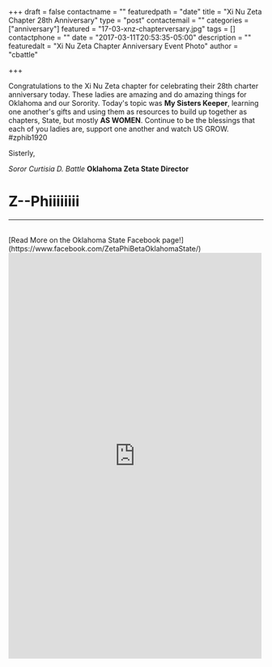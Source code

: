 +++
draft = false
contactname = ""
featuredpath = "date"
title = "Xi Nu Zeta Chapter 28th Anniversary"
type = "post"
contactemail = ""
categories = ["anniversary"]
featured = "17-03-xnz-chapterversary.jpg"
tags = []
contactphone = ""
date = "2017-03-11T20:53:35-05:00"
description = ""
featuredalt = "Xi Nu Zeta Chapter Anniversary Event Photo"
author = "cbattle"

+++

Congratulations to the Xi Nu Zeta chapter for celebrating their 28th charter anniversary today. These ladies are amazing and do amazing things for Oklahoma and our Sorority. Today's topic was **My Sisters Keeper**, learning one another's gifts and using them as resources to build up together as chapters, State, but mostly **AS WOMEN**. Continue to be the blessings that each of you ladies are, support one another and watch US GROW. #zphib1920

Sisterly, 

*Soror Curtisia D. Battle*
**Oklahoma Zeta State Director**

# Z--Phiiiiiiii

<hr>
<br>
[Read More on the Oklahoma State Facebook page!](https://www.facebook.com/ZetaPhiBetaOklahomaState/)
<br>
<iframe src="https://www.facebook.com/plugins/post.php?href=https%3A%2F%2Fwww.facebook.com%2FZetaPhiBetaOklahomaState%2Fposts%2F1257218594385735&width=500" width="500" height="803" style="border:none;overflow:hidden" scrolling="no" frameborder="0" allowTransparency="true"></iframe>